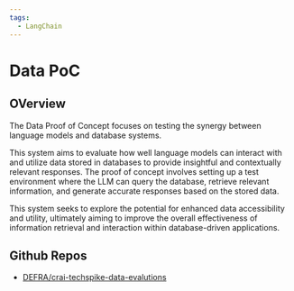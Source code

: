 ```yaml
---
tags:
  - LangChain
---
```


# Data PoC

## OVerview

The Data Proof of Concept focuses on testing the synergy between language models and database systems. 

This system aims to evaluate how well language models can interact with and utilize data stored in databases to provide insightful and contextually relevant responses. The proof of concept involves setting up a test environment where the LLM can query the database, retrieve relevant information, and generate accurate responses based on the stored data. 

This system seeks to explore the potential for enhanced data accessibility and utility, ultimately aiming to improve the overall effectiveness of information retrieval and interaction within database-driven applications.

## Github Repos

- [DEFRA/crai-techspike-data-evalutions](https://github.com/DEFRA/crai-techspike-data-evalutions)